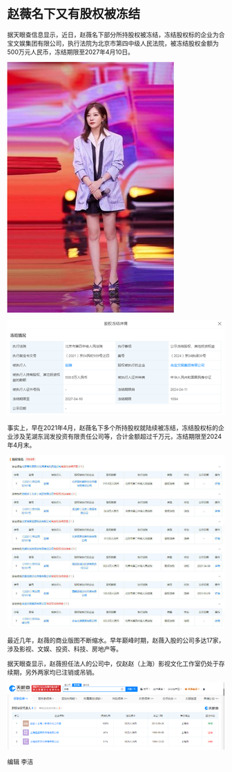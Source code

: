# 赵薇名下又有股权被冻结

据天眼查信息显示，近日，赵薇名下部分所持股权被冻结，冻结股权标的企业为合宝文娱集团有限公司，执行法院为北京市第四中级人民法院，被冻结股权金额为500万元人民币，冻结期限至2027年4月10日。

![d69cbeec9a8c6db7f33baaa3d11656ff.jpg](https://raw.githubusercontent.com/qqhsx/qqnews_image/main/2024/04/16/赵薇名下又有股权被冻结/d69cbeec9a8c6db7f33baaa3d11656ff.jpg)

![cbdf1fe26b18bd9389246df6f3270eaf.jpg](https://raw.githubusercontent.com/qqhsx/qqnews_image/main/2024/04/16/赵薇名下又有股权被冻结/cbdf1fe26b18bd9389246df6f3270eaf.jpg)

事实上，早在2021年4月，赵薇名下多个所持股权就陆续被冻结，冻结股权标的企业涉及芜湖东润发投资有限责任公司等，合计金额超过千万元，冻结期限至2024年4月末。

![b51d87a60c0e2180cdd7cc945c9b1731.jpg](https://raw.githubusercontent.com/qqhsx/qqnews_image/main/2024/04/16/赵薇名下又有股权被冻结/b51d87a60c0e2180cdd7cc945c9b1731.jpg)

最近几年，赵薇的商业版图不断缩水。早年巅峰时期，赵薇入股的公司多达17家，涉及影视、文娱、投资、科技、房地产等。

据天眼查显示，赵薇担任法人的公司中，仅赵赵（上海）影视文化工作室仍处于存续期，另外两家均已注销或吊销。

![1d8f648c9b536f91e58f5afbf096f9ca.jpg](https://raw.githubusercontent.com/qqhsx/qqnews_image/main/2024/04/16/赵薇名下又有股权被冻结/1d8f648c9b536f91e58f5afbf096f9ca.jpg)

编辑 李洁

